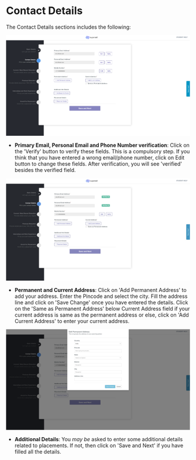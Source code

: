# Contact Details

The Contact Details sections includes the following:

![](../../.gitbook/assets/image%20%28145%29.png)

* **Primary Email, Personal Email and Phone Number verification**: Click on the 'Verify' button to verify these fields. This is a compulsory step. If you think that you have entered a wrong email/phone number, click on Edit button to change these fields. After verification, you will see 'verified' besides the verified field.

![](../../.gitbook/assets/image%20%28142%29.png)

* **Permanent and Current Address**: Click on 'Add Permanent Address' to add your address. Enter the Pincode and select the city. Fill the address line and click on 'Save Change' once you have entered the details. Click on the 'Same as Permanent Address' below Current Address field if your current address is same as the permanent address or else, click on 'Add Current Address' to enter your current address.

![](../../.gitbook/assets/image%20%28147%29.png)

* **Additional Details**: You _may be_ asked to enter some additional details related to placements. If not, then click on 'Save and Next' if you have filled all the details.

